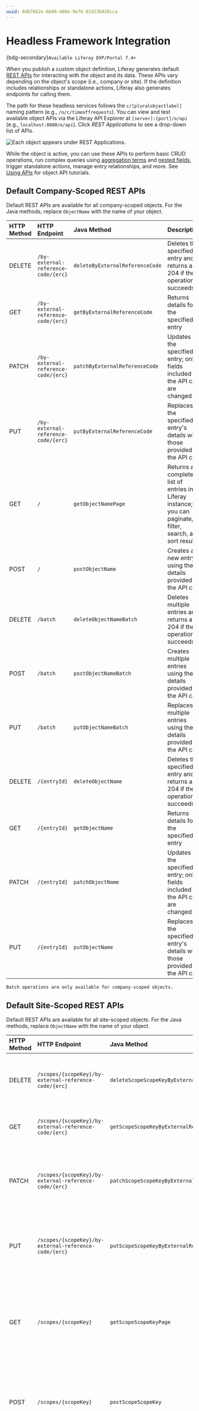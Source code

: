 ```yaml
---
uuid: 8db76b2e-6b09-488e-9e76-82d23b028cca
---
```

# Headless Framework Integration

{bdg-secondary}`Available Liferay DXP/Portal 7.4+`

When you publish a custom object definition, Liferay generates default [REST APIs](../../../headless-delivery/consuming-apis/consuming-rest-services.md) for interacting with the object and its data. These APIs vary depending on the object's scope (i.e., company or site). If the definition includes relationships or standalone actions, Liferay also generates endpoints for calling them.

The path for these headless services follows the `c/[pluralobjectlabel]` naming pattern (e.g., `/o/c/timeoffrequests`). You can view and test available object APIs via the Liferay API Explorer at `[server]:[port]/o/api` (e.g., `localhost:8080/o/api`). Click *REST Applications* to see a drop-down list of APIs.

![Each object appears under REST Applications.](./headless-framework-integration/images/01.png)

While the object is active, you can use these APIs to perform basic CRUD operations, run complex queries using [aggregation terms](../objects-tutorials/using-apis/using-aggregation-terms-with-rest-apis.md) and [nested fields](../objects-tutorials/using-apis/using-nested-fields-with-rest-apis.md), trigger standalone actions, manage entry relationships, and more. See [Using APIs](../objects-tutorials/using-apis.md) for object API tutorials.

## Default Company-Scoped REST APIs

Default REST APIs are available for all company-scoped objects. For the Java methods, replace `ObjectName` with the name of your object.

| HTTP Method | HTTP Endpoint                       | Java Method                     | Description                                                                                                  |
|:------------|:------------------------------------|:--------------------------------|:-------------------------------------------------------------------------------------------------------------|
| DELETE      | `/by-external-reference-code/{erc}` | `deleteByExternalReferenceCode` | Deletes the specified entry and returns a 204 if the operation succeeds                                      |
| GET         | `/by-external-reference-code/{erc}` | `getByExternalReferenceCode`    | Returns details for the specified entry                                                                      |
| PATCH       | `/by-external-reference-code/{erc}` | `patchByExternalReferenceCode`  | Updates the specified entry; only fields included in the API call are changed                                |
| PUT         | `/by-external-reference-code/{erc}` | `putByExternalReferenceCode`    | Replaces the specified entry's details with those provided in the API call                                   |
| GET         | `/`                                 | `getObjectNamePage`             | Returns a complete list of entries in a Liferay instance; you can paginate, filter, search, and sort results |
| POST        | `/`                                 | `postObjectName`                | Creates a new entry using the details provided in the API call                                               |
| DELETE      | `/batch`                            | `deleteObjectNameBatch`         | Deletes multiple entries and returns a 204 if the operation succeeds                                         |
| POST        | `/batch`                            | `postObjectNameBatch`           | Creates multiple entries using the details provided in the API call                                          |
| PUT         | `/batch`                            | `putObjectNameBatch`            | Replaces multiple entries using the details provided in the API call                                         |
| DELETE      | `/{entryId}`                        | `deleteObjectName`              | Deletes the specified entry and returns a 204 if the operation succeeds                                      |
| GET         | `/{entryId}`                        | `getObjectName`                 | Returns details for the specified entry                                                                      |
| PATCH       | `/{entryId}`                        | `patchObjectName`               | Updates the specified entry; only fields included in the API call are changed                                |
| PUT         | `/{entryId}`                        | `putObjectName`                 | Replaces the specified entry's details with those provided in the API call                                   |

```{note}
Batch operations are only available for company-scoped objects.
```

## Default Site-Scoped REST APIs

Default REST APIs are available for all site-scoped objects. For the Java methods, replace `ObjectName` with the name of your object.

| HTTP Method | HTTP Endpoint                                         | Java Method                                  | Description                                                                                                   |
|:------------|:------------------------------------------------------|:---------------------------------------------|:--------------------------------------------------------------------------------------------------------------|
| DELETE      | `/scopes/{scopeKey}/by-external-reference-code/{erc}` | `deleteScopeScopeKeyByExternalReferenceCode` | Deletes the specified entry and returns a 204 if the operation succeeds                                       |
| GET         | `/scopes/{scopeKey}/by-external-reference-code/{erc}` | `getScopeScopeKeyByExternalReferenceCode`    | Returns details for the specified entry                                                                       |
| PATCH       | `/scopes/{scopeKey}/by-external-reference-code/{erc}` | `patchScopeScopeKeyByExternalReferenceCode`  | Updates the specified entry; only fields included in the API call are changed                                 |
| PUT         | `/scopes/{scopeKey}/by-external-reference-code/{erc}` | `putScopeScopeKeyByExternalReferenceCode`    | Replaces the specified entry's details with those provided in the API call                                    |
| GET         | `/scopes/{scopeKey}`                                  | `getScopeScopeKeyPage`                       | Returns a complete list of entries in the specified scope; you can paginate, filter, search, and sort results |
| POST        | `/scopes/{scopeKey}`                                  | `postScopeScopeKey`                          | Creates a new entry in the specified scope using the details provided in the API call                         |
| DELETE      | `/{entryId}`                                          | `deleteObjectName`                           | Deletes the specified entry and returns a 204 if the operation succeeds                                       |
| GET         | `/{entryId}`                                          | `getObjectName`                              | Returns details for the specified entry                                                                       |
| PATCH       | `/{entryId}`                                          | `patchObjectName`                            | Updates the specified entry; only fields included in the API call are changed                                 |
| PUT         | `/{entryId}`                                          | `putObjectName`                              | Replaces the specified entry's details with those provided in the API call                                    |

```{note}
For the `scopeKey`, use the proper identifier for the desired data scope (e.g., site ID or user role).
```

## Relationship REST APIs

{bdg-secondary}`Available Liferay 7.4 U70+/GA70+`

When you define one-to-many and many-to-many relationships between objects, Liferay generates endpoints for querying and managing entry relationships. This includes a GET endpoint for returning related object entries, PUT endpoints for relating entries, and a DELETE endpoint for disassociating related entries. See [Using Relationship APIs](../objects-tutorials/using-apis/using-relationship-rest-apis.md) for more information.

For the HTTP endpoints, replace `relationshipName` with the name of your relationship (e.g., `userToTicket`). The Java method for each relationship API follows this naming pattern: method + current object + relationship name + related object (e.g., `getTicketUserToTicketUserPage`, `deleteTicketUserToTicketUser`).

| HTTP Method | HTTP Endpoint                                                     | Description                                                                 |
|:------------|:------------------------------------------------------------------|:----------------------------------------------------------------------------|
| GET         | `/{entryId}/relationshipName`                                     | Returns all entries related to the specified entry through the relationship |
| PUT         | `/{entryId}/relationshipName/{relatedEntryId}`                    | Uses the relationship to relate the specified object entries                |
| PUT         | `/by-external-reference-code/{erc}/relationshipName/{relatedERC}` | Uses the relationship to relate the specified object entries                |
| DELETE      | `/{entryId}/relationshipName/{relatedEntryId}`                    | Disassociates the specified object entries                                  |

For site-scoped objects, the ERC endpoint includes the `/scope/{scopeKey}` prefix (e.g., `/scope/{scopeKey}/by-external-reference-code/{erc}/relationshipName/{relatedERC}`). External reference code endpoints are not available for system objects.

```{tip}
In addition to the dedicated relationship APIs, you can use the `nestedFields` query parameter with the object's other GET APIs to return an entry with its related entries. When using this parameter, you must provide the name of the relationship you want to include in the output (e.g., `nestedFields=ticketAssignee`). See [Using Nested Fields with REST APIs](../objects-tutorials/using-apis/using-nested-fields-with-rest-apis.md) for more information and an introductory tutorial.
```

## Standalone Action REST APIs

{bdg-secondary}`Available Liferay 7.4 U60+/GA60+`

When you define standalone actions for a published object, Liferay generates two endpoints for triggering the action on an entry. One uses the entry's ID and the other uses the entry's external reference code (ERC). See [Using Manual Actions](../creating-and-managing-objects/actions/using-manual-actions.md) for more information.

| HTTP Method | HTTP Endpoint                                                 | Java Method               |
|:------------|:--------------------------------------------------------------|:--------------------------|
| PUT         | `/by-external-reference-code/{erc}/object-actions/actionName` | `putObjectNameActionName` |
| PUT         | `/{entryId}/object-actions/actionName`                        | `putObjectNameActionName` |

For site-scoped objects, the ERC endpoint includes the `/scope/{scopeKey}` prefix (e.g., `/scopes/{scopeKey}/by-external-reference-code/{erc}/object-actions/actionName`). External reference code endpoints are not available for system objects.

<!--TASK: uncomment when GraphQL APIs are better supported, 
## GraphQL APIs

With the GraphQL APIs, you can both query and mutate object data. All APIs for custom objects are listed under `c` in Liferay's GraphQL schema. You can use Liferay's integrated Graph*i*QL IDE to search object schemas, draft queries, run requests, and more. To access it, go to Liferay's API Explorer at `[server]:[port]/o/api` (e.g., `localhost:8080/o/api`) and click *GraphQL*.

![Use Liferay's GraphiQL explorer to search object schemas and run your requests.](./headless-framework-integration/images/02.png)

See [Consuming GraphQL APIs](../../../headless-delivery/consuming-apis/consuming-graphql-apis.md) for more information.
-->

## Additional Information

* [Consuming REST Services](../../../headless-delivery/consuming-apis/consuming-rest-services.md)
* [Using APIs](../objects-tutorials/using-apis.md)
<!--TASK: * [Consuming GraphQL APIs](../../../headless-delivery/consuming-apis/consuming-graphql-apis.md) -->

